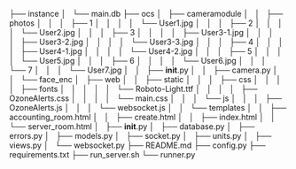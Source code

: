 ├── instance
│   └── main.db
├── ocs
│   ├── cameramodule
│   │   ├── photos
│   │   │   ├── 1
│   │   │   │   └── User1.jpg
│   │   │   ├── 2
│   │   │   │   └── User2.jpg
│   │   │   ├── 3
│   │   │   │   ├── User3-1.jpg
│   │   │   │   ├── User3-2.jpg
│   │   │   │   └── User3-3.jpg
│   │   │   ├── 4
│   │   │   │   ├── User4-1.jpg
│   │   │   │   └── User4-2.jpg
│   │   │   ├── 5
│   │   │   │   └── User5.jpg
│   │   │   ├── 6
│   │   │   │   └── User6.jpg
│   │   │   └── 7
│   │   │       └── User7.jpg
│   │   ├── __init__.py
│   │   ├── camera.py
│   │   └── face_enc
│   ├── web
│   │   ├── static
│   │   │   ├── css
│   │   │   │   ├── fonts
│   │   │   │   │   └── Roboto-Light.ttf
│   │   │   │   ├── OzoneAlerts.css
│   │   │   │   └── main.css
│   │   │   └── js
│   │   │       ├── OzoneAlerts.js
│   │   │       └── websocket.js
│   │   └── templates
│   │       ├── accounting_room.html
│   │       ├── create.html
│   │       ├── index.html
│   │       └── server_room.html
│   ├── __init__.py
│   ├── database.py
│   ├── errors.py
│   ├── models.py
│   ├── socket.py
│   ├── units.py
│   ├── views.py
│   └── websocket.py
├── README.md
├── config.py
├── requirements.txt
├── run_server.sh
└── runner.py

